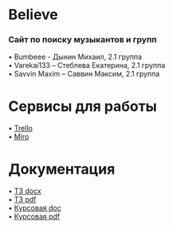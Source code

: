 # Believe

### Сайт по поиску музыкантов и групп
•	Bumbeee - Дынин Михаил, 2.1 группа <br>
•	Varekai133 – Стеблева Екатерина, 2.1 группа <br>
•	Savvin Maxim – Саввин Максим, 2.1 группа
# Сервисы для работы
•	[Trello](https://trello.com/b/pDAB8yMt/проект-тп) <br>
•	[Miro](https://miro.com/app/board/o9J_kvVIfC0=/)
# Документация
•	[ТЗ docx](https://github.com/Bumbeee/TProject/blob/master/documents/TZ.docx) <br>
•	[ТЗ pdf](https://github.com/Bumbeee/TProject/blob/master/documents/TZ.pdf) <br>
•	[Курсовая doc](https://github.com/Bumbeee/TProject/blob/master/documents/Курсовая.doc) <br>
•	[Курсовая pdf](https://github.com/Bumbeee/TProject/blob/master/documents/Курсовая.pdf)
